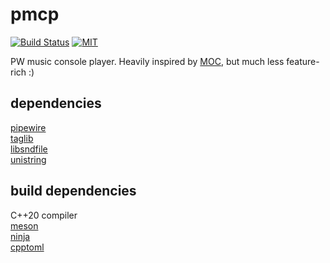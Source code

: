 # pmcp

[![Build Status](https://img.shields.io/github/actions/workflow/status/okeri/pmcp/ci.yml?branch=master)](https://github.com/okeri/pmcp/actions) [![MIT](https://img.shields.io/badge/license-MIT-blue.svg)](./LICENSE)

PW music console player.
Heavily inspired by [MOC](http://moc.daper.net), but much less feature-rich :)

## dependencies
[pipewire](https://pipewire.org)  
[taglib](https://taglib.org)  
[libsndfile](https://libsndfile.github.io/libsndfile)  
[unistring](https://github.com/skystrife/cpptoml)  


## build dependencies
C++20 compiler  
[meson](https://mesonbuild.com)  
[ninja](https://ninja-build.org)  
[cpptoml](https://github.com/skystrife/cpptoml)  
